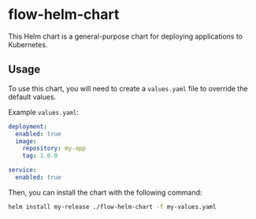 # flow-helm-chart

This Helm chart is a general-purpose chart for deploying applications to Kubernetes.

## Usage

To use this chart, you will need to create a `values.yaml` file to override the default values.

Example `values.yaml`:

```yaml
deployment:
  enabled: true
  image:
    repository: my-app
    tag: 1.0.0

service:
  enabled: true
```

Then, you can install the chart with the following command:

```bash
helm install my-release ./flow-helm-chart -f my-values.yaml
```
